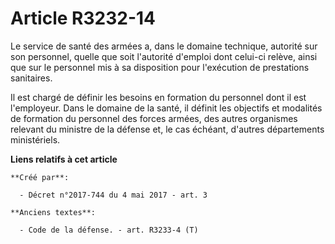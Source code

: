 # Article R3232-14

Le service de santé des armées a, dans le domaine technique, autorité sur son personnel, quelle que soit l'autorité d'emploi
dont celui-ci relève, ainsi que sur le personnel mis à sa disposition pour l'exécution de prestations sanitaires.

Il est chargé de définir les besoins en formation du personnel dont il est l'employeur. Dans le domaine de la santé, il
définit les objectifs et modalités de formation du personnel des forces armées, des autres organismes relevant du ministre de
la défense et, le cas échéant, d'autres départements ministériels.

**Liens relatifs à cet article**

	**Créé par**:

	  - Décret n°2017-744 du 4 mai 2017 - art. 3

	**Anciens textes**:

	  - Code de la défense. - art. R3233-4 (T)
